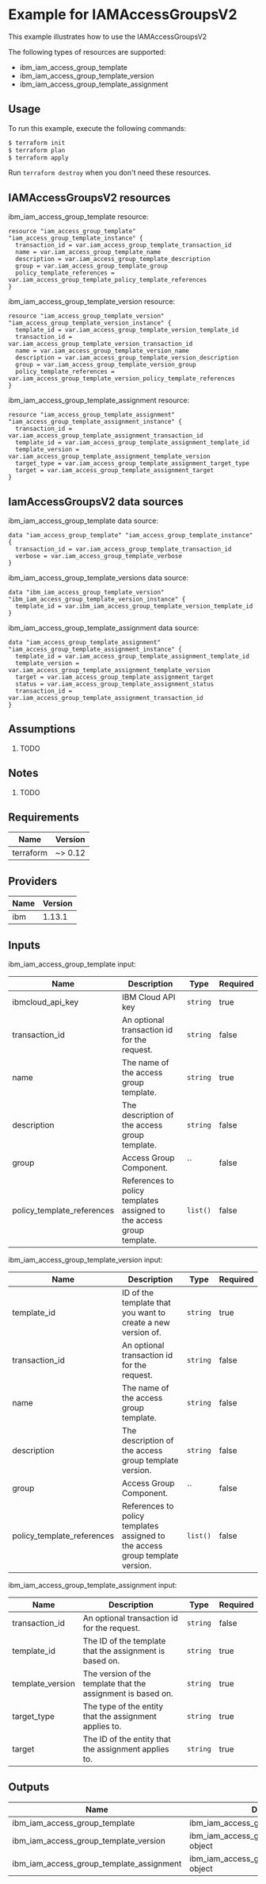# Example for IAMAccessGroupsV2

This example illustrates how to use the IAMAccessGroupsV2

The following types of resources are supported:

* ibm_iam_access_group_template
* ibm_iam_access_group_template_version
* ibm_iam_access_group_template_assignment

## Usage

To run this example, execute the following commands:

```bash
$ terraform init
$ terraform plan
$ terraform apply
```

Run `terraform destroy` when you don't need these resources.


## IAMAccessGroupsV2 resources

ibm_iam_access_group_template resource:

```hcl
resource "iam_access_group_template" "iam_access_group_template_instance" {
  transaction_id = var.iam_access_group_template_transaction_id
  name = var.iam_access_group_template_name
  description = var.iam_access_group_template_description
  group = var.iam_access_group_template_group
  policy_template_references = var.iam_access_group_template_policy_template_references
}
```
ibm_iam_access_group_template_version resource:

```hcl
resource "iam_access_group_template_version" "iam_access_group_template_version_instance" {
  template_id = var.iam_access_group_template_version_template_id
  transaction_id = var.iam_access_group_template_version_transaction_id
  name = var.iam_access_group_template_version_name
  description = var.iam_access_group_template_version_description
  group = var.iam_access_group_template_version_group
  policy_template_references = var.iam_access_group_template_version_policy_template_references
}
```
ibm_iam_access_group_template_assignment resource:

```hcl
resource "iam_access_group_template_assignment" "iam_access_group_template_assignment_instance" {
  transaction_id = var.iam_access_group_template_assignment_transaction_id
  template_id = var.iam_access_group_template_assignment_template_id
  template_version = var.iam_access_group_template_assignment_template_version
  target_type = var.iam_access_group_template_assignment_target_type
  target = var.iam_access_group_template_assignment_target
}
```

## IamAccessGroupsV2 data sources

ibm_iam_access_group_template data source:

```hcl
data "iam_access_group_template" "iam_access_group_template_instance" {
  transaction_id = var.iam_access_group_template_transaction_id
  verbose = var.iam_access_group_template_verbose
}
```
ibm_iam_access_group_template_versions data source:

```hcl
data "ibm_iam_access_group_template_version" "ibm_iam_access_group_template_version_instance" {
  template_id = var.ibm_iam_access_group_template_version_template_id
}
```
ibm_iam_access_group_template_assignment data source:

```hcl
data "iam_access_group_template_assignment" "iam_access_group_template_assignment_instance" {
  template_id = var.iam_access_group_template_assignment_template_id
  template_version = var.iam_access_group_template_assignment_template_version
  target = var.iam_access_group_template_assignment_target
  status = var.iam_access_group_template_assignment_status
  transaction_id = var.iam_access_group_template_assignment_transaction_id
}
```

## Assumptions

1. TODO

## Notes

1. TODO

## Requirements

| Name | Version |
|------|---------|
| terraform | ~> 0.12 |

## Providers

| Name | Version |
|------|---------|
| ibm | 1.13.1 |

## Inputs

ibm_iam_access_group_template input:

| Name | Description | Type | Required |
|------|-------------|------|---------|
| ibmcloud\_api\_key | IBM Cloud API key | `string` | true |
| transaction_id | An optional transaction id for the request. | `string` | false |
| name | The name of the access group template. | `string` | true |
| description | The description of the access group template. | `string` | false |
| group | Access Group Component. | `` | false |
| policy_template_references | References to policy templates assigned to the access group template. | `list()` | false |

ibm_iam_access_group_template_version input:

| Name | Description | Type | Required |
|------|-------------|------|---------|
| template_id | ID of the template that you want to create a new version of. | `string` | true |
| transaction_id | An optional transaction id for the request. | `string` | false |
| name | The name of the access group template. | `string` | false |
| description | The description of the access group template version. | `string` | false |
| group | Access Group Component. | `` | false |
| policy_template_references | References to policy templates assigned to the access group template version. | `list()` | false |

ibm_iam_access_group_template_assignment input:

| Name | Description | Type | Required |
|------|-------------|------|---------|
| transaction_id | An optional transaction id for the request. | `string` | false |
| template_id | The ID of the template that the assignment is based on. | `string` | true |
| template_version | The version of the template that the assignment is based on. | `string` | true |
| target_type | The type of the entity that the assignment applies to. | `string` | true |
| target | The ID of the entity that the assignment applies to. | `string` | true |

## Outputs

| Name | Description |
|------|-------------|
| ibm_iam_access_group_template | ibm_iam_access_group_template object |
| ibm_iam_access_group_template_version | ibm_iam_access_group_template_version object |
| ibm_iam_access_group_template_assignment | ibm_iam_access_group_template_assignment object |
